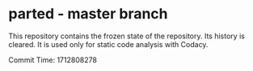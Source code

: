 # parted - master branch

This repository contains the frozen state of the repository.
Its history is cleared. It is used only for static code
analysis with Codacy.

Commit Time: 1712808278